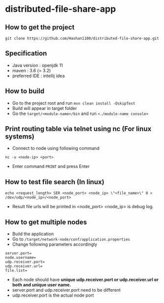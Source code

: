# distributed-file-share-app

## How to get the project
`git clone https://github.com/Hashan1100/distributed-file-share-app.git`

## Specification
* Java version : openjdk 11
* maven : 3.6 (> 3.2)
* preferred IDE : intellij idea

## How to build
* Go to the project root and run
`mvn clean install -DskipTest`
* Build will appear in target folder
* Go the `target/<module-name>/bin` and run
`<./module-name console>`

## Print routing table via telnet using nc (For linux systems)
* Connect to node using following command
```$xslt
nc -u <node-ip> <port>
```
* Enter command ```PRINT``` and press Enter

## How to test file search (In linux)

```$xslt
echo <request_length> SER <node_port> <node_ip> \"<file_name>\" 0 > /dev/udp/<node_ip>/<node_port>
```
* Result file urls will be printed in <node_port> <node_ip> is debug log.

## How to get multiple nodes

* Build the application
* Go to ```/target/network-node/conf/application.properties```
* Change following parameters accordingly
```$xslt
server.port=
node.username=
udp.receiver.port=
udp.receiver.url=
file.list=
```
* Each node should have **unique udp.receiver.port or udp.receiver.url or both and unique user name.**
* server.port and udp.receiver.port need to be different
* udp.receiver.port is the actual node port 